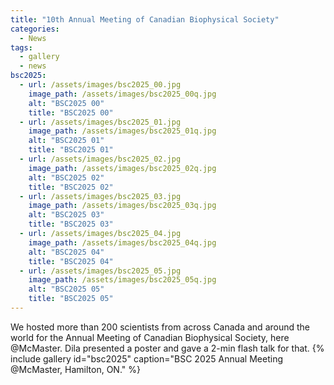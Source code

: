```yaml
---
title: "10th Annual Meeting of Canadian Biophysical Society"
categories:
  - News
tags:
  - gallery
  - news
bsc2025:
  - url: /assets/images/bsc2025_00.jpg
    image_path: /assets/images/bsc2025_00q.jpg
    alt: "BSC2025 00"
    title: "BSC2025 00"
  - url: /assets/images/bsc2025_01.jpg
    image_path: /assets/images/bsc2025_01q.jpg
    alt: "BSC2025 01"
    title: "BSC2025 01"
  - url: /assets/images/bsc2025_02.jpg
    image_path: /assets/images/bsc2025_02q.jpg
    alt: "BSC2025 02"
    title: "BSC2025 02"
  - url: /assets/images/bsc2025_03.jpg
    image_path: /assets/images/bsc2025_03q.jpg
    alt: "BSC2025 03"
    title: "BSC2025 03"
  - url: /assets/images/bsc2025_04.jpg
    image_path: /assets/images/bsc2025_04q.jpg
    alt: "BSC2025 04"
    title: "BSC2025 04"
  - url: /assets/images/bsc2025_05.jpg
    image_path: /assets/images/bsc2025_05q.jpg
    alt: "BSC2025 05"
    title: "BSC2025 05"
---
```


We hosted more than 200 scientists from across Canada and around the world for the Annual Meeting of Canadian Biophysical Society, here @McMaster. Dila presented a poster and gave a 2-min flash talk for that. 
{% include gallery id="bsc2025" caption="BSC 2025 Annual Meeting @McMaster, Hamilton, ON." %}
